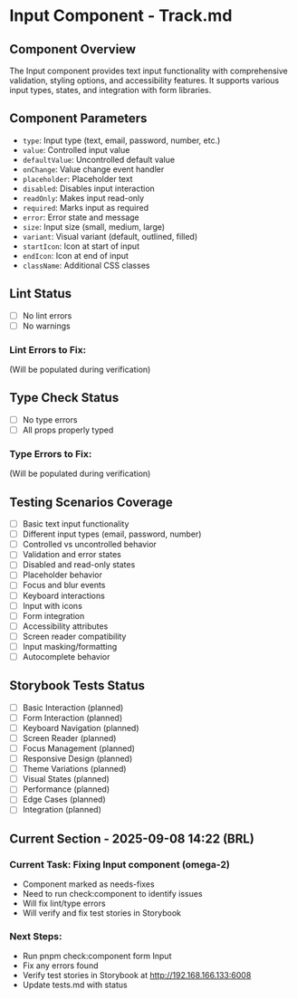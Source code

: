 # Input Component - Track.md

## Component Overview

The Input component provides text input functionality with comprehensive validation, styling options, and accessibility features. It supports various input types, states, and integration with form libraries.

## Component Parameters

- `type`: Input type (text, email, password, number, etc.)
- `value`: Controlled input value
- `defaultValue`: Uncontrolled default value
- `onChange`: Value change event handler
- `placeholder`: Placeholder text
- `disabled`: Disables input interaction
- `readOnly`: Makes input read-only
- `required`: Marks input as required
- `error`: Error state and message
- `size`: Input size (small, medium, large)
- `variant`: Visual variant (default, outlined, filled)
- `startIcon`: Icon at start of input
- `endIcon`: Icon at end of input
- `className`: Additional CSS classes

## Lint Status

- [ ] No lint errors
- [ ] No warnings

### Lint Errors to Fix:

(Will be populated during verification)

## Type Check Status

- [ ] No type errors
- [ ] All props properly typed

### Type Errors to Fix:

(Will be populated during verification)

## Testing Scenarios Coverage

- [ ] Basic text input functionality
- [ ] Different input types (email, password, number)
- [ ] Controlled vs uncontrolled behavior
- [ ] Validation and error states
- [ ] Disabled and read-only states
- [ ] Placeholder behavior
- [ ] Focus and blur events
- [ ] Keyboard interactions
- [ ] Input with icons
- [ ] Form integration
- [ ] Accessibility attributes
- [ ] Screen reader compatibility
- [ ] Input masking/formatting
- [ ] Autocomplete behavior

## Storybook Tests Status

- [ ] Basic Interaction (planned)
- [ ] Form Interaction (planned)
- [ ] Keyboard Navigation (planned)
- [ ] Screen Reader (planned)
- [ ] Focus Management (planned)
- [ ] Responsive Design (planned)
- [ ] Theme Variations (planned)
- [ ] Visual States (planned)
- [ ] Performance (planned)
- [ ] Edge Cases (planned)
- [ ] Integration (planned)

## Current Section - 2025-09-08 14:22 (BRL)

### Current Task: Fixing Input component (omega-2)

- Component marked as needs-fixes
- Need to run check:component to identify issues
- Will fix lint/type errors
- Will verify and fix test stories in Storybook

### Next Steps:

- Run pnpm check:component form Input
- Fix any errors found
- Verify test stories in Storybook at http://192.168.166.133:6008
- Update tests.md with status
